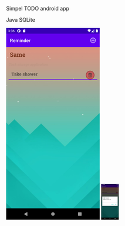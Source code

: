 Simpel TODO android app

Java
SQLite

<img src="https://github.com/Cooplix/TODO/blob/master/app/src/main/res/drawable/screen.png" width="255">
<img src="https://github.com/Cooplix/TODO/blob/master/app/src/main/res/drawable/screen2.png" width="48">
